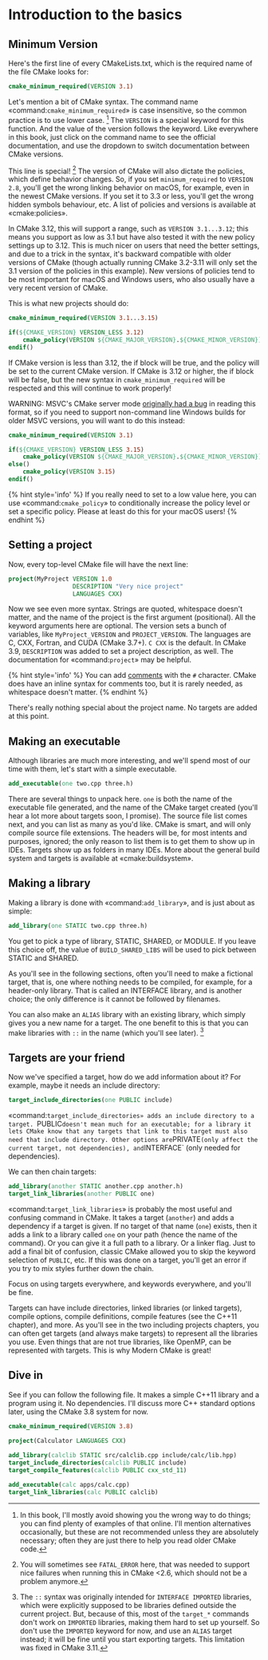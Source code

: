 # Introduction to the basics


## Minimum Version

Here's the first line of every CMakeLists.txt, which is the required name of the file CMake looks for:

```cmake
cmake_minimum_required(VERSION 3.1)
```

Let's mention a bit of CMake syntax. The command name «command:`cmake_minimum_required`» is case insensitive, so the common practice is to use lower case. [^1] The `VERSION` is a special keyword for this function. And the value of the version follows the keyword. Like everywhere in this book, just click on the command name to see the official documentation, and use the dropdown to switch documentation between CMake versions.

This line is special! [^2] The version of CMake will also dictate the policies, which define behavior changes. So, if you set `minimum_required` to `VERSION 2.8`, you'll get the wrong linking behavior on macOS, for example, even in the newest CMake versions. If you set it to 3.3 or less, you'll get the wrong hidden symbols behaviour, etc. A list of policies and versions is available at «cmake:policies».

In CMake 3.12, this will support a range, such as `VERSION 3.1...3.12`; this means you support as low as 3.1 but have also tested it with the new policy settings up to 3.12. This is much nicer on users that need the better settings, and due to a trick in the syntax, it's backward compatible with older versions of CMake (though actually running CMake 3.2-3.11 will only set the 3.1 version of the policies in this example). New versions of policies tend to be most important for macOS and Windows users, who also
usually have a very recent version of CMake.

This is what new projects should do:

```cmake
cmake_minimum_required(VERSION 3.1...3.15)

if(${CMAKE_VERSION} VERSION_LESS 3.12)
    cmake_policy(VERSION ${CMAKE_MAJOR_VERSION}.${CMAKE_MINOR_VERSION})
endif()
```

If CMake version is less than 3.12, the if block will be true, and the policy will be set to the current CMake version. If CMake is 3.12 or higher, the if block will be false, but the new syntax in `cmake_minimum_required` will be respected and this will continue to work properly!

WARNING: MSVC's CMake server mode [originally had a bug](https://github.com/fmtlib/fmt/issues/809) in reading this format, so if you need to support non-command line Windows builds for older MSVC versions, you will want to do this instead:

```cmake
cmake_minimum_required(VERSION 3.1)

if(${CMAKE_VERSION} VERSION_LESS 3.15)
    cmake_policy(VERSION ${CMAKE_MAJOR_VERSION}.${CMAKE_MINOR_VERSION})
else()
    cmake_policy(VERSION 3.15)
endif()
```


{% hint style='info' %}
If you really need to set to a low value here, you can use «command:`cmake_policy`» to conditionally increase the policy level or set a specific policy. Please at least do this for your macOS users!
{% endhint %}


## Setting a project

Now, every top-level CMake file will have the next line:

```cmake
project(MyProject VERSION 1.0
                  DESCRIPTION "Very nice project"
                  LANGUAGES CXX)
```

Now we see even more syntax. Strings are quoted, whitespace doesn't matter, and the name of the project is the first argument (positional). All the keyword arguments here are optional. The version sets a bunch of variables, like `MyProject_VERSION` and `PROJECT_VERSION`. The languages are C, CXX, Fortran, and CUDA (CMake 3.7+). `C CXX` is the default. In CMake 3.9, `DESCRIPTION` was added to set a project description, as well. The documentation for «command:`project`» may be helpful.

{% hint style='info' %}
You can add [comments](https://cmake.org/cmake/help/latest/manual/cmake-language.7.html#comments) with the `#` character. CMake does have an inline syntax for comments too, but it is rarely needed, as whitespace doesn't matter.
{% endhint %}

There's really nothing special about the project name. No targets are added at this point.

## Making an executable

Although libraries are much more interesting, and we'll spend most of our time with them, let's start with a simple executable.

```cmake
add_executable(one two.cpp three.h)
```

There are several things to unpack here. `one` is both the name of the executable file generated, and the name of the CMake target created (you'll hear a lot more about targets soon, I promise). The source file list comes next, and you can list as many as you'd like. CMake is smart, and will only compile source file extensions. The headers will be, for most intents and purposes, ignored; the only reason to list them is to get them to show up in IDEs. Targets show up as folders in many IDEs. More about the general build system and targets is available at «cmake:buildsystem».


## Making a library

Making a library is done with «command:`add_library`», and is just about as simple:

```cmake
add_library(one STATIC two.cpp three.h)
```

You get to pick a type of library, STATIC, SHARED, or MODULE. If you leave this choice off, the value of `BUILD_SHARED_LIBS` will be used to pick between STATIC and SHARED.

As you'll see in the following sections, often you'll need to make a fictional target, that is, one where nothing needs to be compiled, for example, for a header-only library. That is called an INTERFACE library, and is another choice; the only difference is it cannot be followed by filenames.

You can also make an `ALIAS` library with an existing library, which simply gives you a new name for a target. The one benefit to this is that you can make libraries with `::` in the name (which you'll see later). [^3]

## Targets are your friend

Now we've specified a target, how do we add information about it? For example, maybe it needs an include directory:

```cmake
target_include_directories(one PUBLIC include)
```

«command:`target_include_directories» adds an include directory to a target. `PUBLIC` doesn't mean much for an executable; for a library it lets CMake know that any targets that link to this target must also need that include directory. Other options are `PRIVATE` (only affect the current target, not dependencies), and `INTERFACE` (only needed for dependencies).

We can then chain targets:

```cmake
add_library(another STATIC another.cpp another.h)
target_link_libraries(another PUBLIC one)
```

«command:`target_link_libraries`» is probably the most useful and confusing command in CMake. It takes a target (`another`) and adds a dependency if a target is given. If no target of that name (`one`) exists, then it adds a link to a library called `one` on your path (hence the name of the command). Or you can give it a full path to a library. Or a linker flag. Just to add a final bit of confusion, classic CMake allowed you to skip the keyword selection of `PUBLIC`, etc. If this was done on a target, you'll get an error if you try to mix styles further down the chain.

Focus on using targets everywhere, and keywords everywhere, and you'll be fine.

Targets can have include directories, linked libraries (or linked targets), compile options, compile definitions, compile features (see the C++11 chapter), and more. As you'll see in the two including projects chapters, you can often get targets (and always make targets) to represent all the libraries you use. Even things that are not true libraries, like OpenMP, can be represented with targets. This is why Modern CMake is great!


## Dive in

See if you can follow the following file. It makes a simple C++11 library and a program using it. No dependencies. I'll discuss more C++ standard options later, using the CMake 3.8 system for now.

```cmake
cmake_minimum_required(VERSION 3.8)

project(Calculator LANGUAGES CXX)
        
add_library(calclib STATIC src/calclib.cpp include/calc/lib.hpp)
target_include_directories(calclib PUBLIC include)
target_compile_features(calclib PUBLIC cxx_std_11)

add_executable(calc apps/calc.cpp)
target_link_libraries(calc PUBLIC calclib)

```


[^1]: In this book, I'll mostly avoid showing you the wrong way to do things; you can find plenty of examples of that online. I'll mention alternatives occasionally, but these are not recommended unless they are absolutely necessary; often they are just there to help you read older CMake code.

[^2]: You will sometimes see `FATAL_ERROR` here, that was needed to support nice failures when running this in CMake <2.6, which should not be a problem anymore.

[^3]: The `::` syntax was originally intended for `INTERFACE IMPORTED` libraries, which were explicitly supposed to be libraries defined outside the current project. But, because of this, most of the `target_*` commands don't work on `IMPORTED` libraries, making them hard to set up yourself. So don't use the `IMPORTED` keyword for now, and use an `ALIAS` target instead; it will be fine until you start exporting targets. This limitation was fixed in CMake 3.11.

